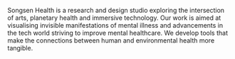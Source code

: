 Songsen Health is a research and design studio exploring the intersection of arts, planetary health and immersive technology. Our work is aimed at visualising invisible manifestations of mental illness and advancements in the tech world striving to improve mental healthcare.  We develop tools that make the connections between human and environmental health more tangible. 
